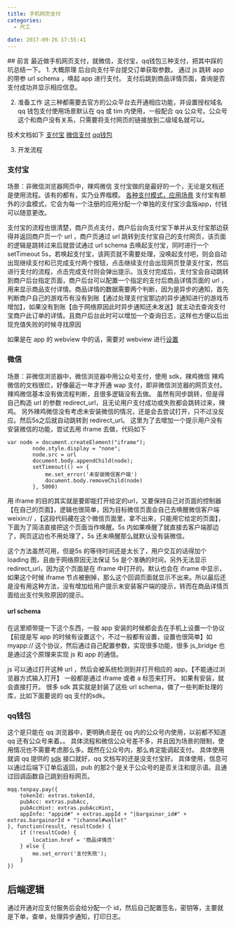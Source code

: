 ```yaml
---
title: 手机网页支付
categories:
  - 尺工
  
date: 2017-09-26 17:55:41
---
```

<p></p>
<!-- more -->
## 前言
最近做手机网页支付，就微信，支付宝，qq钱包三种支付，把其中踩的坑总结一下。
1. 大概原理
后台向支付平台提交订单获取参数。
通过 js 跳转 app 的带参 url schema ，唤起 app 进行支付。
支付后跳到商品详情页面，查询是否支付成功并显示相应信息。

2. 准备工作
这三种都需要去官方的公众平台去开通相应功能，并设置授权域名
qq 钱包支付使用场景默认在 qq 或 tim 内使用，一般配合 qq 公众号。公众号这个和商户没有关系，只需要将支付网页的链接放到二级域名就可以。

技术文档如下 
[支付宝](https://docs.open.alipay.com/203)
[微信支付](https://pay.weixin.qq.com/wiki/doc/api/H5.php?chapter=15_4)
[qq钱包](https://qpay.qq.com/qpaywiki/showdocument.php?pid=38&docid=164)

3. 开发流程

### 支付宝
场景：非微信浏览器网页中，辣鸡微信
支付宝做的是最好的一个，无论是文档还是使用流程。该有的都有，实乃业界楷模。
[各种支付模式，应用场景](https://openhome.alipay.com/developmentDocument.htm)
支付宝有额外的沙盒模式，它会为每一个注册的应用分配一个单独的支付宝沙盒版app，付钱可以随意更改。

支付宝的流程也很清楚，商户页点支付，商户后台向支付宝下单并从支付宝那边获得并返回商户页一个 url ，商户页通过 url 跳转到支付宝自己的支付网页，该页面的逻辑是跳转过来后就尝试通过 url schema 去唤起支付宝，同时进行一个 setTimeout 5s，若唤起支付宝，该网页就不需要处理，没唤起支付吧，则会自动出现继续支付和已完成支付两个按钮，点击继续支付会出现网页登录支付宝，然后进行支付的流程，点击完成支付则会弹出提示。当支付完成后，支付宝会自动跳转到商户后台指定页面，商户后台可以配置一个指定的支付后商品详情页面的 url ，用来显示商品支付详情。商品详情的数据需要两个判断，因为是异步的通知，首先判断商户自己的游戏币有没有到账【通过处理支付宝那边的异步通知进行的游戏币增加】，如果没有到账【由于网络原因此时异步通知还未发送】就主动去查询支付宝商户此订单的详情。且商户后台此时可以增加一个查询日志，这样也方便以后出现充值失败的时候寻找原因

如果是在 app 的 webview 中的话，需要对 webview 进行[设置](https://docs.open.alipay.com/203/107091/)

### 微信
场景：非微信浏览器中，微信浏览器中用公众号支付，使用 sdk，辣鸡微信
辣鸡微信的文档很烂，好像最近一年才开通 wap 支付，即非微信浏览器的网页支付。
辣鸡微信基本没有做流程判断，且很多逻辑没有去做。
虽然有同步跳转，但是得自己构造 url 的参数 redirect_url，且无论用户支付成功或失败都会跳转过来，辣鸡。
另外辣鸡微信没有考虑未安装微信的情况，还是会去尝试打开，只不过没反应。然后5s之后就自动跳转到 redirect_url。
这里为了去增加一个提示用户没有安装微信的功能，尝试去用 iframe 去做，代码如下
```
var node = document.createElement("iframe");
		node.style.display = "none";
		node.src = url
		document.body.appendChild(node);
		setTimeout(() => {
			me.set_error('未安装微信客户端')
			document.body.removeChild(node)
		}, 5000)
```
用 iframe 的目的其实就是要即能打开给定的url，又要保持自己对页面的控制器【在自己的页面】，逻辑也很简单，因为目标微信页面会自己去唤醒微信客户端 weixin:// ，【这段代码藏在这个微信页面里，拿不出来，只能用它给定的页面】，下面为了简洁直接把这个页面当作唤醒。5s 内如果唤醒了就直接去客户端那边了，网页这边也不用处理了，5s 还未唤醒那么就默认没有装微信。

这个方法虽然可用，但是5s 的等待时间还是太长了，用户交互的话得加个 loading 图，且由于网络原因无法保证 5s 是个准确的时间，另外无法显示 redirect_url，因为这个页面是在 iframe 中打开的。默认也会在 iframe 中显示，如果这个时候 iframe 节点被删掉，那么这个回调页面就显示不出来。所以最后还是没有用这种方法，没有增加给用户提示未安装客户端的提示，转而在商品详情页面给出支付失败原因的提示。

#### url schema
在这里顺带提一下这个东西，一般 app 安装的时候都会去在手机上设置一个协议【前提是写 app 的时候有设置这个，不过一般都有设置，设置也很简单】如 myapp:// 这个协议，然后通过自己配置参数，实现很多功能，很多 js_bridge 也是通过这个原理来实现 js 和 app 的通信。

js 可以通过打开这种 url ，然后会被系统检测到并打开相应的 app。【不能通过浏览器方式输入打开】
一般都是通过 iframe 或者 a 标签来打开。
如果有安装，就会直接打开。
很多 sdk 其实就是封装了这些 url schema，做了一些判断处理的库，比如下面要说的 qq 支付的sdk。

### qq钱包
这个是只能在 qq 浏览器中，更明确点是在 qq 内的公众号内使用，以前都不知道 qq 还有公众号来着。。
具体流程和微信公众号差不多，并且因为场景的限制，使用情况也不需要考虑那么多。既然在公众号内，那么肯定能调起支付。
具体使用就调 qq 提供的 [sdk](https://open.mobile.qq.com/sdk/qqapi.js?_bid=152) 接口就好，qq 文档写的还是没支付宝好。
具体使用，信息可以通过后端下订单后返回，pub 的那2个是关于公众号的是否关注和提示语。且通过回调函数自己跳到目标网页。
```
mqq.tenpay.pay({
	tokenId: extras.tokenId,
	pubAcc: extras.pubAcc,
	pubAccHint: extras.pubAccHint,
	appInfo: "appid#" + extras.appId + "|bargainor_id#" + extras.bargainorId + "|channel#wallet"
}, function(result, resultCode) {
	if (!resultCode) {
		location.href = '商品详情页'
	} else {
		me.set_error('支付失败');
	}
})
```

## 后端逻辑
通过开通对应支付服务后会给分配一个 id，然后自己配置签名，密钥等，主要就是下单，查单，处理异步通知，打印日志。
